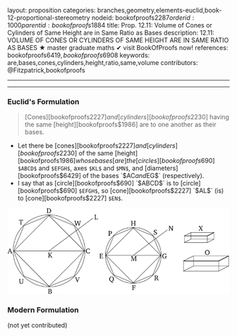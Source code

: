 layout: proposition
categories: branches,geometry,elements-euclid,book-12-proportional-stereometry
nodeid: bookofproofs$2287
orderid: 1000
parentid: bookofproofs$1884
title: Prop. 12.11: Volume of Cones or Cylinders of Same Height are in Same Ratio as Bases
description: 12.11: VOLUME OF CONES OR CYLINDERS OF SAME HEIGHT ARE IN SAME RATIO AS BASES &#9733; master graduate maths &#10004; visit BookOfProofs now!
references: bookofproofs$6419,bookofproofs$6908
keywords: are,bases,cones,cylinders,height,ratio,same,volume
contributors: @Fitzpatrick,bookofproofs

---


---

### Euclid's Formulation

> [Cones][bookofproofs$2227] and [cylinders][bookofproofs$2230] having the same [height][bookofproofs$1986] are to one another as their bases.

* Let there be [cones][bookofproofs$2227] and [cylinders][bookofproofs$2230] of the same [height][bookofproofs$1986] whose bases [are] the [circles][bookofproofs$690] `$ABCD$` and `$EFGH$`, axes `$KL$` and `$MN$`, and [diameters][bookofproofs$6429] of the bases `$AC$` and `$EG$` (respectively).
* I say that as [circle][bookofproofs$690] `$ABCD$` is to [circle][bookofproofs$690] `$EFGH$`, so [cone][bookofproofs$2227] `$AL$` (is) to [cone][bookofproofs$2227] `$EN$`.

![fig11e](https://github.com/bookofproofs/bookofproofs.github.io/blob/main/_sources/_assets/images/euclid/Book12/fig11e.png?raw=true)



### Modern Formulation

(not yet contributed)
